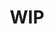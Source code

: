 ---
type: docs
weight: 2
title: WIP
linkTitle: WIP
summary: |
  WIP
serviceOrPlatform: WIP
technologyStack:
  WIP
---